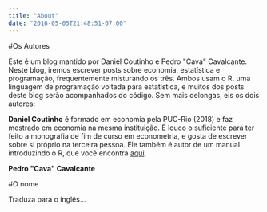 ```yaml
---
title: "About"
date: "2016-05-05T21:48:51-07:00"
---
```


#Os Autores

Este é um blog mantido por Daniel Coutinho e Pedro "Cava" Cavalcante. Neste blog, iremos escrever posts sobre economia, estatística e programação, frequentemente misturando os três. Ambos usam o R, uma linguagem de programação voltada para estatística, e muitos dos posts deste blog serão acompanhados do código. Sem mais delongas, eis os dois autores:

**Daniel Coutinho** é formado em economia pela PUC-Rio (2018) e faz mestrado em economia na mesma instituição. É louco o suficiente para ter feito a monografia de fim de curso em econometria, e gosta de escrever sobre si próprio na terceira pessoa. Ele também é autor de um manual introduzindo o R, que você encontra [aqui](https://danmrc.github.io/R-para-Economistas/). 

**Pedro "Cava" Cavalcante**


#O nome

Traduza para o inglês... 